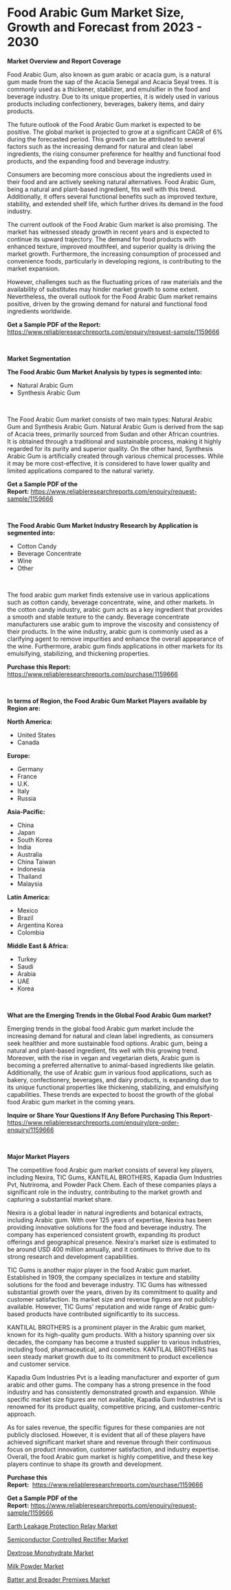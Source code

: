 <p><h1>Food Arabic Gum Market Size, Growth and Forecast from 2023 - 2030</h1></p><p><strong>Market Overview and Report Coverage</strong></p>
<p><p>Food Arabic Gum, also known as gum arabic or acacia gum, is a natural gum made from the sap of the Acacia Senegal and Acacia Seyal trees. It is commonly used as a thickener, stabilizer, and emulsifier in the food and beverage industry. Due to its unique properties, it is widely used in various products including confectionery, beverages, bakery items, and dairy products.</p><p>The future outlook of the Food Arabic Gum market is expected to be positive. The global market is projected to grow at a significant CAGR of 6% during the forecasted period. This growth can be attributed to several factors such as the increasing demand for natural and clean label ingredients, the rising consumer preference for healthy and functional food products, and the expanding food and beverage industry.</p><p>Consumers are becoming more conscious about the ingredients used in their food and are actively seeking natural alternatives. Food Arabic Gum, being a natural and plant-based ingredient, fits well with this trend. Additionally, it offers several functional benefits such as improved texture, stability, and extended shelf life, which further drives its demand in the food industry.</p><p>The current outlook of the Food Arabic Gum market is also promising. The market has witnessed steady growth in recent years and is expected to continue its upward trajectory. The demand for food products with enhanced texture, improved mouthfeel, and superior quality is driving the market growth. Furthermore, the increasing consumption of processed and convenience foods, particularly in developing regions, is contributing to the market expansion.</p><p>However, challenges such as the fluctuating prices of raw materials and the availability of substitutes may hinder market growth to some extent. Nevertheless, the overall outlook for the Food Arabic Gum market remains positive, driven by the growing demand for natural and functional food ingredients worldwide.</p></p>
<p><strong>Get a Sample PDF of the Report:</strong> <a href="https://www.reliableresearchreports.com/enquiry/request-sample/1159666">https://www.reliableresearchreports.com/enquiry/request-sample/1159666</a></p>
<p>&nbsp;</p>
<p><strong>Market Segmentation</strong></p>
<p><strong>The Food Arabic Gum Market Analysis by types is segmented into:</strong></p>
<p><ul><li>Natural Arabic Gum</li><li>Synthesis Arabic Gum</li></ul></p>
<p>&nbsp;</p>
<p><p>The Food Arabic Gum market consists of two main types: Natural Arabic Gum and Synthesis Arabic Gum. Natural Arabic Gum is derived from the sap of Acacia trees, primarily sourced from Sudan and other African countries. It is obtained through a traditional and sustainable process, making it highly regarded for its purity and superior quality. On the other hand, Synthesis Arabic Gum is artificially created through various chemical processes. While it may be more cost-effective, it is considered to have lower quality and limited applications compared to the natural variety.</p></p>
<p><strong>Get a Sample PDF of the Report:</strong>&nbsp;<a href="https://www.reliableresearchreports.com/enquiry/request-sample/1159666">https://www.reliableresearchreports.com/enquiry/request-sample/1159666</a></p>
<p>&nbsp;</p>
<p><strong>The Food Arabic Gum Market Industry Research by Application is segmented into:</strong></p>
<p><ul><li>Cotton Candy</li><li>Beverage Concentrate</li><li>Wine</li><li>Other</li></ul></p>
<p>&nbsp;</p>
<p><p>The food arabic gum market finds extensive use in various applications such as cotton candy, beverage concentrate, wine, and other markets. In the cotton candy industry, arabic gum acts as a key ingredient that provides a smooth and stable texture to the candy. Beverage concentrate manufacturers use arabic gum to improve the viscosity and consistency of their products. In the wine industry, arabic gum is commonly used as a clarifying agent to remove impurities and enhance the overall appearance of the wine. Furthermore, arabic gum finds applications in other markets for its emulsifying, stabilizing, and thickening properties.</p></p>
<p><strong>Purchase this Report:</strong>&nbsp; <a href="https://www.reliableresearchreports.com/purchase/1159666">https://www.reliableresearchreports.com/purchase/1159666</a></p>
<p>&nbsp;</p>
<p><strong>In terms of Region, the Food Arabic Gum Market Players available by Region are:</strong></p>
<p>
    <p> <strong> North America: </strong>
        <ul>
            <li>United States</li>
            <li>Canada</li>
        </ul>
        </p> 
    <p> <strong> Europe: </strong>
        <ul>
            <li>Germany</li>
            <li>France</li>
            <li>U.K.</li>
            <li>Italy</li>
            <li>Russia</li>
        </ul>
        </p> 
    <p> <strong> Asia-Pacific: </strong>
        <ul>
            <li>China</li>
            <li>Japan</li>
            <li>South Korea</li>
            <li>India</li>
            <li>Australia</li>
            <li>China Taiwan</li>
            <li>Indonesia</li>
            <li>Thailand</li>
            <li>Malaysia</li>
        </ul>
        </p> 
    <p> <strong> Latin America: </strong>
        <ul>
            <li>Mexico</li>
            <li>Brazil</li>
            <li>Argentina Korea</li>
            <li>Colombia</li>
        </ul>
        </p> 
    <p> <strong> Middle East & Africa: </strong>
        <ul>
            <li>Turkey</li>
            <li>Saudi</li>
            <li>Arabia</li>
            <li>UAE</li>
            <li>Korea</li>
        </ul>
    </p>
    </p>
<p>&nbsp;</p>
<p><strong>What are the Emerging Trends in the Global Food Arabic Gum market?</strong></p>
<p><p>Emerging trends in the global food Arabic gum market include the increasing demand for natural and clean label ingredients, as consumers seek healthier and more sustainable food options. Arabic gum, being a natural and plant-based ingredient, fits well with this growing trend. Moreover, with the rise in vegan and vegetarian diets, Arabic gum is becoming a preferred alternative to animal-based ingredients like gelatin. Additionally, the use of Arabic gum in various food applications, such as bakery, confectionery, beverages, and dairy products, is expanding due to its unique functional properties like thickening, stabilizing, and emulsifying capabilities. These trends are expected to boost the growth of the global food Arabic gum market in the coming years.</p></p>
<p><strong>Inquire or Share Your Questions If Any Before Purchasing This Report</strong>- <a href="https://www.reliableresearchreports.com/enquiry/pre-order-enquiry/1159666">https://www.reliableresearchreports.com/enquiry/pre-order-enquiry/1159666</a></p>
<p>&nbsp;</p>
<p><strong>Major Market Players</strong></p>
<p><p>The competitive food Arabic gum market consists of several key players, including Nexira, TIC Gums, KANTILAL BROTHERS, Kapadia Gum Industries Pvt, Nutriroma, and Powder Pack Chem. Each of these companies plays a significant role in the industry, contributing to the market growth and capturing a substantial market share.</p><p>Nexira is a global leader in natural ingredients and botanical extracts, including Arabic gum. With over 125 years of expertise, Nexira has been providing innovative solutions for the food and beverage industry. The company has experienced consistent growth, expanding its product offerings and geographical presence. Nexira's market size is estimated to be around USD 400 million annually, and it continues to thrive due to its strong research and development capabilities.</p><p>TIC Gums is another major player in the food Arabic gum market. Established in 1909, the company specializes in texture and stability solutions for the food and beverage industry. TIC Gums has witnessed substantial growth over the years, driven by its commitment to quality and customer satisfaction. Its market size and revenue figures are not publicly available. However, TIC Gums' reputation and wide range of Arabic gum-based products have contributed significantly to its success.</p><p>KANTILAL BROTHERS is a prominent player in the Arabic gum market, known for its high-quality gum products. With a history spanning over six decades, the company has become a trusted supplier to various industries, including food, pharmaceutical, and cosmetics. KANTILAL BROTHERS has seen steady market growth due to its commitment to product excellence and customer service.</p><p>Kapadia Gum Industries Pvt is a leading manufacturer and exporter of gum arabic and other gums. The company has a strong presence in the food industry and has consistently demonstrated growth and expansion. While specific market size figures are not available, Kapadia Gum Industries Pvt is renowned for its product quality, competitive pricing, and customer-centric approach.</p><p>As for sales revenue, the specific figures for these companies are not publicly disclosed. However, it is evident that all of these players have achieved significant market share and revenue through their continuous focus on product innovation, customer satisfaction, and industry expertise. Overall, the food Arabic gum market is highly competitive, and these key players continue to shape its growth and development.</p></p>
<p><strong>Purchase this Report:</strong>&nbsp;&nbsp;<a href="https://www.reliableresearchreports.com/purchase/1159666">https://www.reliableresearchreports.com/purchase/1159666</a></p>
<p></p>
<p><strong>Get a Sample PDF of the Report:</strong>&nbsp;<a href="https://www.reliableresearchreports.com/enquiry/request-sample/1159666">https://www.reliableresearchreports.com/enquiry/request-sample/1159666</a></p>
<p><p><a href="https://medium.com/@bulk.cream.roll/earth-leakage-protection-relay-market-size-growth-forecast-2023-2030-ee3632e6160f">Earth Leakage Protection Relay Market</a></p><p><a href="https://medium.com/@holliswelch2023/semiconductor-controlled-rectifier-market-size-growth-forecast-2023-2030-877d0ce768b3">Semiconductor Controlled Rectifier Market</a></p><p><a href="https://www.linkedin.com/pulse/dextrose-monohydrate-market-challenges-opportunities-growth-kdzke/">Dextrose Monohydrate Market</a></p><p><a href="https://www.linkedin.com/pulse/milk-powder-market-size-share-amp-trends-analysis-report-application-a73ce/">Milk Powder Market</a></p><p><a href="https://www.linkedin.com/pulse/batter-breader-premixes-market-size-share-amp-trends-analysis-1wyee/">Batter and Breader Premixes Market</a></p></p>